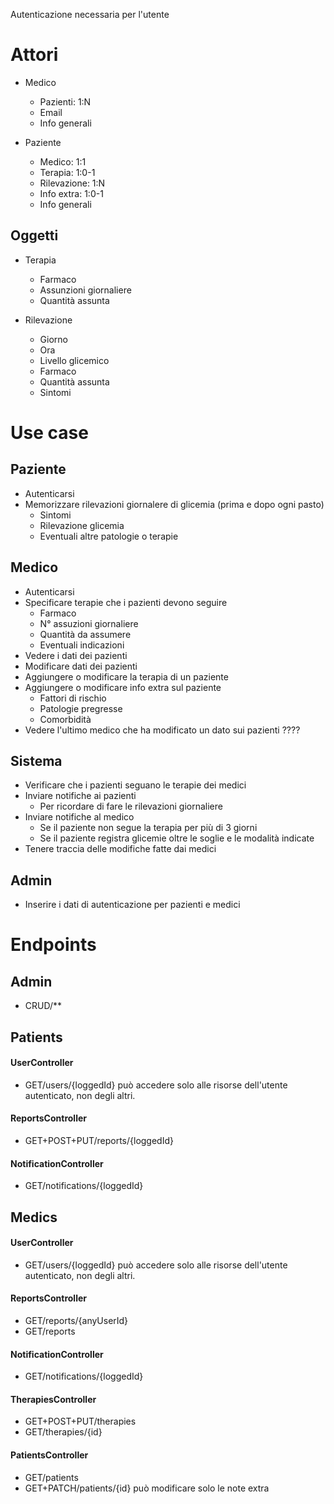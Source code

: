 Autenticazione necessaria per l'utente

# Attori

- Medico
  - Pazienti: 1:N
  - Email
  - Info generali

- Paziente
  - Medico: 1:1
  - Terapia: 1:0-1
  - Rilevazione: 1:N
  - Info extra: 1:0-1
  - Info generali

## Oggetti
- Terapia
  - Farmaco
  - Assunzioni giornaliere
  - Quantità assunta

- Rilevazione
  - Giorno
  - Ora
  - Livello glicemico
  - Farmaco
  - Quantità assunta
  - Sintomi

# Use case

## Paziente

- Autenticarsi
- Memorizzare rilevazioni giornalere di glicemia (prima e dopo ogni pasto)
  - Sintomi
  - Rilevazione glicemia
  - Eventuali altre patologie o terapie

## Medico

- Autenticarsi
- Specificare terapie che i pazienti devono seguire
  - Farmaco
  - N° assuzioni giornaliere
  - Quantità da assumere
  - Eventuali indicazioni
- Vedere i dati dei pazienti
- Modificare dati dei pazienti
- Aggiungere o modificare la terapia di un paziente
- Aggiungere o modificare info extra sul paziente
  - Fattori di rischio
  - Patologie pregresse
  - Comorbidità
- Vedere l'ultimo medico che ha modificato un dato sui pazienti ????

## Sistema
- Verificare che i pazienti seguano le terapie dei medici
- Inviare notifiche ai pazienti
  - Per ricordare di fare le rilevazioni giornaliere
- Inviare notifiche al medico
  - Se il paziente non segue la terapia per più di 3 giorni
  - Se il paziente registra glicemie oltre le soglie e le modalità indicate
- Tenere traccia delle modifiche fatte dai medici

## Admin
- Inserire i dati di autenticazione per pazienti e medici

# Endpoints

## Admin
- CRUD/**

## Patients
#### UserController
- GET/users/{loggedId} può accedere solo alle risorse dell'utente autenticato, non degli altri.

#### ReportsController
- GET+POST+PUT/reports/{loggedId}

#### NotificationController
- GET/notifications/{loggedId}

## Medics
#### UserController
- GET/users/{loggedId} può accedere solo alle risorse dell'utente autenticato, non degli altri.

#### ReportsController
- GET/reports/{anyUserId}
- GET/reports

#### NotificationController
- GET/notifications/{loggedId}

#### TherapiesController
- GET+POST+PUT/therapies
- GET/therapies/{id}

#### PatientsController
- GET/patients
- GET+PATCH/patients/{id} può modificare solo le note extra
